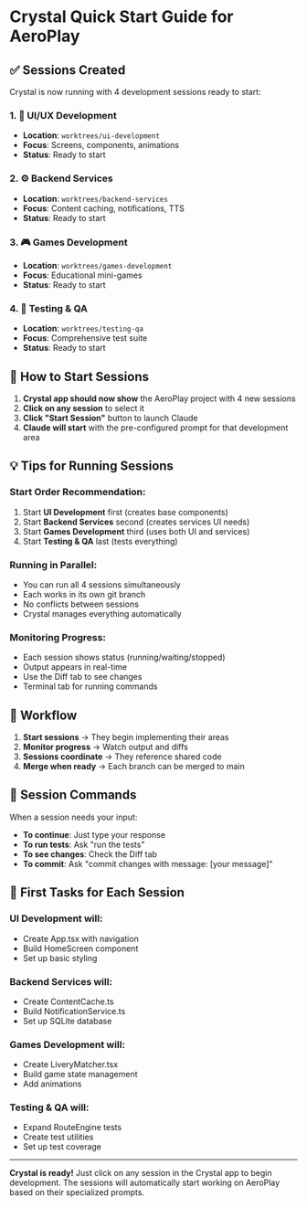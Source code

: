 # Crystal Quick Start Guide for AeroPlay

## ✅ Sessions Created

Crystal is now running with 4 development sessions ready to start:

### 1. 🎨 UI/UX Development
- **Location**: `worktrees/ui-development`
- **Focus**: Screens, components, animations
- **Status**: Ready to start

### 2. ⚙️ Backend Services
- **Location**: `worktrees/backend-services`
- **Focus**: Content caching, notifications, TTS
- **Status**: Ready to start

### 3. 🎮 Games Development
- **Location**: `worktrees/games-development`
- **Focus**: Educational mini-games
- **Status**: Ready to start

### 4. 🧪 Testing & QA
- **Location**: `worktrees/testing-qa`
- **Focus**: Comprehensive test suite
- **Status**: Ready to start

## 🚀 How to Start Sessions

1. **Crystal app should now show** the AeroPlay project with 4 new sessions
2. **Click on any session** to select it
3. **Click "Start Session"** button to launch Claude
4. **Claude will start** with the pre-configured prompt for that development area

## 💡 Tips for Running Sessions

### Start Order Recommendation:
1. Start **UI Development** first (creates base components)
2. Start **Backend Services** second (creates services UI needs)
3. Start **Games Development** third (uses both UI and services)
4. Start **Testing & QA** last (tests everything)

### Running in Parallel:
- You can run all 4 sessions simultaneously
- Each works in its own git branch
- No conflicts between sessions
- Crystal manages everything automatically

### Monitoring Progress:
- Each session shows status (running/waiting/stopped)
- Output appears in real-time
- Use the Diff tab to see changes
- Terminal tab for running commands

## 🔄 Workflow

1. **Start sessions** → They begin implementing their areas
2. **Monitor progress** → Watch output and diffs
3. **Sessions coordinate** → They reference shared code
4. **Merge when ready** → Each branch can be merged to main

## 📝 Session Commands

When a session needs your input:
- **To continue**: Just type your response
- **To run tests**: Ask "run the tests"
- **To see changes**: Check the Diff tab
- **To commit**: Ask "commit changes with message: [your message]"

## 🎯 First Tasks for Each Session

### UI Development will:
- Create App.tsx with navigation
- Build HomeScreen component
- Set up basic styling

### Backend Services will:
- Create ContentCache.ts
- Build NotificationService.ts
- Set up SQLite database

### Games Development will:
- Create LiveryMatcher.tsx
- Build game state management
- Add animations

### Testing & QA will:
- Expand RouteEngine tests
- Create test utilities
- Set up test coverage

---

**Crystal is ready!** Just click on any session in the Crystal app to begin development. The sessions will automatically start working on AeroPlay based on their specialized prompts.